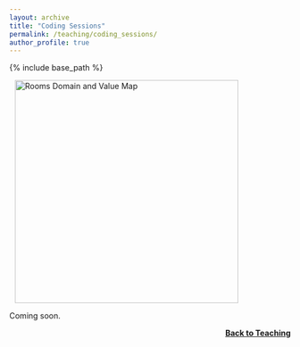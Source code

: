 ```yaml
---
layout: archive
title: "Coding Sessions"
permalink: /teaching/coding_sessions/
author_profile: true
---
```


{% include base_path %}
<p>
<img src="https://thomyphan.github.io/images/teaching/rooms_domain.png" style="width:300pt;padding-left:10px;"  alt="Rooms Domain and Value Map"/>
</p>

Coming soon.

<div style="float: right;">
    <a href="https://thomyphan.github.io/teaching/"><strong>Back to Teaching</strong></a>
</div>